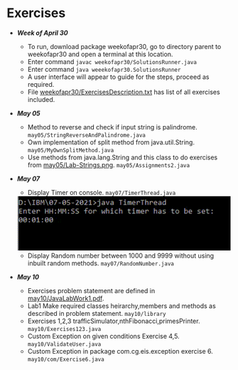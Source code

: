 # Exercises

- ___Week of April 30___
    - To run, download package weekofapr30, go to directory parent to weekofapr30 and open a terminal at this location.
    - Enter command ```javac weekofapr30/SolutionsRunner.java```
    - Enter command ```java weeekofapr30.SolutionsRunner```
    - A user interface will appear to guide for the steps, proceed as required.
    - File [weekofapr30/ExercisesDescription.txt](https://github.com/AshGaur/Java-FSD-Assignments/tree/main/Exercises/weekofapr30/ExercisesDescription.txt) has list of all exercises included.
    
- ___May 05___
    - Method to reverse and check if input string is palindrome. `may05/StringReverseAndPalindrome.java`
    - Own implementation of split method from java.util.String. `may05/MyOwnSplitMethod.java`
    - Use methods from java.lang.String and this class to do exercises from [may05/Lab-Strings.png](https://github.com/AshGaur/Java-FSD-Assignments/tree/main/Exercises/may05/Lab-Strings.png). `may05/Assignments2.java`

- ___May 07___
    - Display Timer on console. `may07/TimerThread.java`
     <img src="may07/timer.gif" alt="Timer" width="500"/>
     
    - Display Random number between 1000 and 9999 without using inbuilt random methods. `may07/RandomNumber.java`

- ___May 10___
    - Exercises problem statement are defined in [may10/JavaLabWork1.pdf](https://github.com/AshGaur/Java-FSD-Assignments/tree/main/Exercises/may10/JavaLabWork.pdf).
    - Lab1 Make required classes heirarchy,members and methods as described in problem statement. `may10/library`
    - Exercises 1,2,3 trafficSimulator,nthFibonacci,primesPrinter. `may10/Exercises123.java`
    - Custom Exception on given conditions Exercise 4,5. `may10/ValidateUser.java`
    - Custom Exception in package com.cg.eis.exception exercise 6. `may10/com/Exercise6.java`
